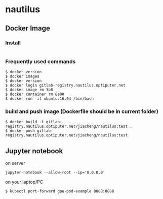 # nautilus

## Docker Image
### Install
```
```
### Frequently used commands
```
$ docker version
$ docker images
$ docker version
$ docker login gitlab-registry.nautilus.optiputer.net
$ docker image rm 3b8
$ docker container rm 8e00
$ docker run -it ubuntu:16.04 /bin/bash
```

### build and push image (Dockerfile should be in current folder)
```
$ docker build -t gitlab-registry.nautilus.optiputer.net/jiacheng/nautilus:test .
$ docker push gitlab-registry.nautilus.optiputer.net/jiacheng/nautilus:test
```

## Jupyter notebook
on server  
```
jupyter-notebook --allow-root --ip='0.0.0.0'
```

on your laptop/PC
```
$ kubectl port-forward gpu-pod-example 8888:8888
```

